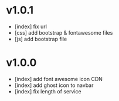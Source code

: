 # v1.0.1
- [index] fix url
- [css] add bootstrap & fontawesome files
- [js] add bootstrap file

# v1.0.0
- [index] add font awesome icon CDN
- [index] add ghost icon to navbar
- [index] fix length of service